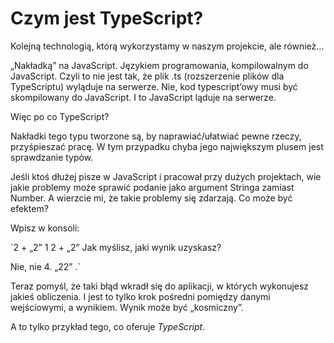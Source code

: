 # Czym jest TypeScript?

Kolejną technologią, którą wykorzystamy w naszym projekcie, ale również…

„Nakładką” na JavaScript. Językiem programowania, kompilowalnym do JavaScript. Czyli to nie jest tak, że plik .ts (rozszerzenie plików dla TypeScriptu) wyląduje na serwerze. Nie, kod typescript’owy musi być skompilowany do JavaScript. I to JavaScript ląduje na serwerze.

Więc po co TypeScript?

Nakładki tego typu tworzone są, by naprawiać/ułatwiać pewne rzeczy, przyśpieszać pracę. W tym przypadku chyba jego największym plusem jest sprawdzanie typów.

Jeśli ktoś dłużej pisze w JavaScript i pracował przy dużych projektach, wie jakie problemy może sprawić podanie jako argument Stringa zamiast Number. A wierzcie mi, że takie problemy się zdarzają. Co może być efektem?

Wpisz w konsoli:

`2 + „2”
1
2 + „2”
Jak myślisz, jaki wynik uzyskasz?

Nie, nie 4. „22” .`

Teraz pomyśl, że taki błąd wkradł się do aplikacji, w których wykonujesz jakieś obliczenia. I jest to tylko krok pośredni pomiędzy danymi wejściowymi, a wynikiem. Wynik może być „kosmiczny”.

A to tylko przykład tego, co oferuje _TypeScript_.
